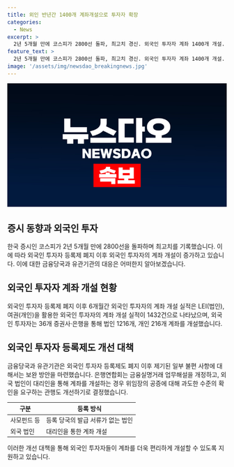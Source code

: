 ```yaml
---
title: 외인 반년간 1400개 계좌개설으로 투자자 확장
categories:
  - News
excerpt: >
  2년 5개월 만에 코스피가 2800선 돌파, 최고치 경신. 외국인 투자자 계좌 1400개 개설. 외국인 투자자 등록제 폐지로 인한 외국인 투자자의 계좌 개설 증가, 증권사 및 은행을 통해 법인 1216계좌, 개인 216계좌 개설. 올해 3월부터는 월 300∼400건의 계좌 개설. 금융당국과 유관기관은 불편 사항 보완을 위한 조치 마련, 법령상 등록 의무가 없는 사모펀드 등을 위한 제도 개선 등을 결정.
feature_text: >
  2년 5개월 만에 코스피가 2800선 돌파, 최고치 경신. 외국인 투자자 계좌 1400개 개설. 외국인 투자자 등록제 폐지로 인한 외국인 투자자의 계좌 개설 증가, 증권사 및 은행을 통해 법인 1216계좌, 개인 216계좌 개설. 올해 3월부터는 월 300∼400건의 계좌 개설. 금융당국과 유관기관은 불편 사항 보완을 위한 조치 마련, 법령상 등록 의무가 없는 사모펀드 등을 위한 제도 개선 등을 결정.
image: '/assets/img/newsdao_breakingnews.jpg'
---
```


<p><img src="/assets/img/newsdao_breakingnews.jpg" alt="firstkoreanews 속보" /></p>

<h2 data-ke-size="size26">증시 동향과 외국인 투자</h2>

<p data-ke-size="size16">한국 증시인 코스피가 2년 5개월 만에 2800선을 돌파하며 최고치를 기록했습니다. 이에 따라 외국인 투자자 등록제 폐지 이후 외국인 투자자의 계좌 개설이 증가하고 있습니다. 이에 대한 금융당국과 유관기관의 대응은 어떠한지 알아보겠습니다.</p>

<h2 data-ke-size="size26">외국인 투자자 계좌 개설 현황</h2>

<p data-ke-size="size16">외국인 투자자 등록제 폐지 이후 6개월간 외국인 투자자의 계좌 개설 실적은 LEI(법인), 여권(개인)을 활용한 외국인 투자자의 계좌 개설 실적이 1432건으로 나타났으며, 외국인 투자자는 36개 증권사·은행을 통해 법인 1216개, 개인 216개 계좌를 개설했습니다.</p>

<h2 data-ke-size="size26">외국인 투자자 등록제도 개선 대책</h2>

<p data-ke-size="size16">금융당국과 유관기관은 외국인 투자자 등록제도 폐지 이후 제기된 일부 불편 사항에 대해서는 보완 방안을 마련했습니다. 은행연합회는 금융실명거래 업무해설을 개정하고, 외국 법인이 대리인을 통해 계좌를 개설하는 경우 위임장의 공증에 대해 과도한 수준의 확인을 요구하는 관행도 개선하기로 결정했습니다.</p>

<table>
<thead>
<tr>
<th>구분</th>
<th>등록 방식</th>
</tr>
</thead>
<tbody>
<tr>
<td>사모펀드 등</td>
<td>등록 당국의 발급 서류가 없는 법인</td>
</tr>
<tr>
<td>외국 법인</td>
<td>대리인을 통한 계좌 개설</td>
</tr>
</tbody>
</table>

<p data-ke-size="size16">이러한 개선 대책을 통해 외국인 투자자들이 계좌를 더욱 편리하게 개설할 수 있도록 지원하고 있습니다.</p>

